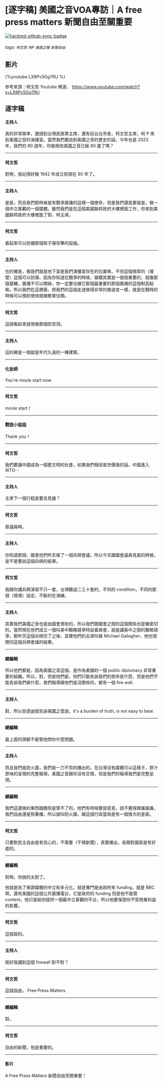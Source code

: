 # [逐字稿] 美國之音VOA專訪｜A free press matters 新聞自由至關重要

[![hackmd-github-sync-badge](https://hackmd.io/1gtu1yvkRIGa-qw7LVDWoA/badge)](https://hackmd.io/1gtu1yvkRIGa-qw7LVDWoA)


###### tags: `柯文哲` `柯P` `美國之聲` `新聞自由`

## 影片

{%youtube LX8Pv5Gg7RU %}

參考來源：柯文哲 Youtube 頻道， https://www.youtube.com/watch?v=LX8Pv5Gg7RU


## 逐字稿

#### 主持人

真的非常榮幸，邀請到台灣民眾黨主席，還有前台北市長，柯文哲主席，柯 P 來到美國之音的演播室。當然我們要談到美國之音的歷史的話，今年也是 2023 年，我們的 80 週年，你能相信美國之音已經 80 歲了嗎？

---

#### 柯文哲

對啊，我記得好像 1942 年成立到現在 80 年了。

---

#### 主持人

是是，而且我們那時候是有戰爭廣播的這樣一個使命，但是我們還是要就是，做一個中立客觀的一個媒體。雖然我們是在這個美國聯邦政府大樓裡面工作，你來到美國聯邦政府大樓裡面了耶，柯主席。

---

#### 柯文哲

看起來可以防備那個核子彈攻擊的設施。

---

#### 主持人

也的確是，像我們就是地下室是我們演播室存在的位置嘛，不但這個很厚的（墻壁）這個可以防彈，因為你知道在戰爭的時候，媒體其實是一個很重要的，就像那個基輔，廣播不可以關掉，你一定要佔據它那個最重要的那個廣播的這個制高點嘛。所以我們在這裡面，把我們的這個走道做得非常的像迷宮一樣，就是在戰時的時候可以預防很快就被敵軍佔領。

---

#### 柯文哲

這個看起來就很像那個防空洞。

---

#### 主持人

這的確是一個就是年代久遠的一棟建築。

---

#### 化妝師

You're movie start now.

---

#### 柯文哲

movie start！

---

#### 戰狼小姐姐

Thank you！

---

#### 柯文哲

我們要讓中國成為一個更文明的社會，如果我們相信普世價值的話，中國進入 WTO⋯

---

#### 主持人

主席下一個行程是要去見誰？

---

#### 柯文哲

眾議員啊。

---

#### 主持人

你知道那個，國會他們昨天做了一個兵棋會議，所以今天跟國會議員見面的時候，是不是要談這個兵棋的結果。

---

#### 柯文哲

我跟你講兵棋演習不只一套，台灣聽過二三十套的，不同的 condition，不同的那個（情境）設定，不斷的在演練。

---

#### 主持人

其實我們美國之音也是由國會資助的，所以我們跟國會之間的這個關係也是蠻密切的，當然現在他們成立一個叫美中戰略競爭特設委員會，就是講美中之間的戰略競爭，那昨天這個兵棋完了之後，其實他們的主席叫做 Michael Gallagher，他也很關切這個兵棋會議的結果。

---

#### 總編輯

所以他們都是，因為美國之音這個，是作為美國的一個 public diplomacy 非常重要的組織。所以，對，但是他們是，他們只能告訴我們的使命是什麼，但是他們不能告訴我們做什麼，我們報導跟他們是沒關係的，都有一個 fire wall. 

---

#### 主持人

對，所以甘迺迪就告訴美國之音說，it's a burden of truth, is not easy to bear. 

---

#### 總編輯

最上面的頭都不能管他問你什麼問題。

---

#### 主持人

而且我們是防火牆，我們是一刀不剪的播出的。在台灣沒有媒體可以這樣子，原汁原味的呈現的完整報導。美國之音跟你沒有交情，但是我們的報導我們是完整呈現。

---

#### 總編輯

我們這邊做的東西國務院是管不了的，他們有時候要提意見，說不要得罪誰誰誰，我們自由還是照著播，所以就叫防火牆，跟這個行政當局是有一個很大的差距。

---

#### 柯文哲

只要對民主自由是有信心的，不需要（干預新聞），真實播出，長期對國家是有好處的。

---

#### 總編輯

對啊，你說的太對了。

他就是為了保證媒體的中立和多元化，就是專門是由政府來 funding，就是 BBC 啊，還有美國的這個公共廣播電台，它是政府的 funding 但是他不能管 content，他只是給你提供一個最中立客觀的平台，所以他要保證你不受商業利益的影響。

---

#### 柯文哲

這個寫的。

---

#### 主持人

剛好我講到這個 firewall 對不對？

---

#### 柯文哲

這個自由， Free Press Matters.

---

#### 總編輯

對。

---

#### 柯文哲

自由的新聞，他是重要的。

---

#### 影片

A Free Press Matters 新聞自由至關重要！
